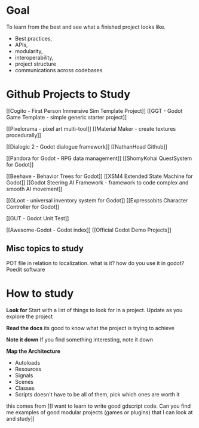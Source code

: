 # Goal
To learn from the best and see what a finished project looks like. 
- Best practices, 
- APIs, 
- modularity, 
- interoperability, 
- project structure
- communications across codebases


# Github Projects to Study
[[Cogito - First Person Immersive Sim Template Project]]
[[GGT - Godot Game Template - simple generic starter project]]

[[Pixelorama - pixel art multi-tool]]
[[Material Maker - create textures procedurally]]

[[Dialogic 2 - Godot dialogue framework]]
[[NathanHoad Github]]

[[Pandora for Godot - RPG data management]]
[[ShomyKohai QuestSystem for Godot]]

[[Beehave - Behavior Trees for Godot]]
[[XSM4 Extended State Machine for Godot]]
[[Godot Steering AI Framework - framework to code complex and smooth AI movement]]

[[GLoot - universal inventory system for Godot]]
[[Expressobits Character Controller for Godot]]

[[GUT - Godot Unit Test]]

[[Awesome-Godot - Godot index]]
[[Official Godot Demo Projects]]

## Misc topics to study
POT file in relation to localization. what is it? how do you use it in godot? Poedit software


# How to study
**Look for**
Start with a list of things to look for in a project. Update as you explore the project

**Read the docs**
its good to know what the project is trying to achieve

**Note it down**
If you find something interesting, note it down

**Map the Architecture**
- Autoloads
- Resources
- Signals
- Scenes
- Classes
- Scripts
doesn't have to be all of them, pick which ones are worth it





this comes from [[I want to learn to write good gdscript code. Can you find me examples of good modular projects (games or plugins) that I can look at and study]]